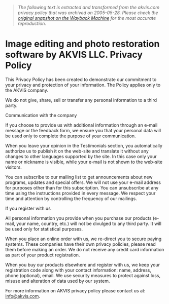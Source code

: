 > *The following text is extracted and transformed from the akvis.com privacy policy that was archived on 2005-05-28. Please check the [original snapshot on the Wayback Machine](https://web.archive.org/web/20050528093813id_/http%3A//akvis.com/en/privacy.php) for the most accurate reproduction.*

# Image editing and photo restoration software by AKVIS LLC. Privacy Policy

This Privacy Policy has been created to demonstrate our commitment to your privacy and protection of your information. The Policy applies only to the AKVIS company. 

We do not give, share, sell or transfer any personal information to a third party. 

Communication with the company 

If you choose to provide us with additional information through an e-mail message or the feedback form, we ensure you that your personal data will be used only to complete the purpose of your communication. 

When you leave your opinion in the Testimonials section, you automatically authorize us to publish it on the web-site and translate it without any changes to other languages supported by the site. In this case only your name or nickname is visible, while your e-mail is not shown to the web-site visitors. 

You can subscribe to our mailing list to get announcements about new programs, updates and special offers. We will not use your e-mail address for purposes other than for this subscription. You can unsubscribe at any time using the instructions provided in every message. We respect your time and attention by controlling the frequency of our mailings. 

If you register with us 

All personal information you provide when you purchase our products (e-mail, your name, country, etc.) will not be divulged to any third party. It will be used only for statistical purposes. 

When you place an online order with us, we re-direct you to secure paying systems. These companies have their own privacy policies, please read them before making an order. We do not receive any credit card information as part of your product registration. 

When you buy our products elsewhere and register with us, we keep your registration code along with your contact information: name, address, phone (optional), email. We use security measures to protect against loss, misuse and alteration of data used by our system. 

For more information on AKVIS privacy policy please contact us at: [info@akvis.com](mailto:info@akvis.com). 
